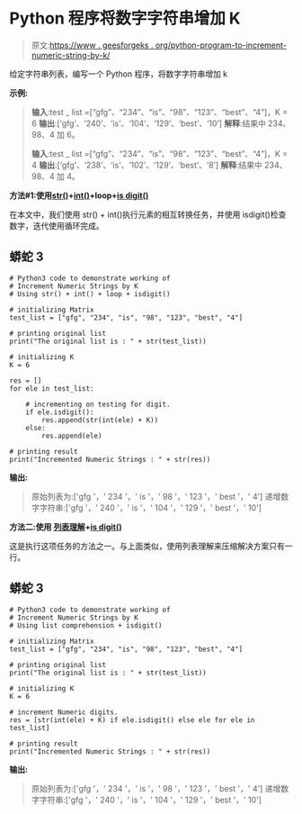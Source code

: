 # Python 程序将数字字符串增加 K

> 原文:[https://www . geesforgeks . org/python-program-to-increment-numeric-string-by-k/](https://www.geeksforgeeks.org/python-program-to-increment-numeric-strings-by-k/)

给定字符串列表，编写一个 Python 程序，将数字字符串增加 k

**示例:**

> **输入**:test _ list =[“gfg”、“234”、“is”、“98”、“123”、“best”、“4”]，K = 6
> **输出**:[‘gfg’、‘240’、‘is’、‘104’、‘129’、‘best’、‘10’]
> **解释**:结果中 234、98、4 加 6。
> 
> **输入**:test _ list =[“gfg”、“234”、“is”、“98”、“123”、“best”、“4”]，K = 4
> **输出**:[‘gfg’、‘238’、‘is’、‘102’、‘129’、‘best’、‘8’]
> **解释**:结果中 234、98、4 加 4。

**方法#1:使用**[**str()**](https://www.geeksforgeeks.org/python-str-function/)**+**[**int()**](https://www.geeksforgeeks.org/python-int-function/)**+loop+**[**is digit()**](https://www.geeksforgeeks.org/python-string-isdigit-application/)

在本文中，我们使用 str() + int()执行元素的相互转换任务，并使用 isdigit()检查数字，迭代使用循环完成。

## 蟒蛇 3

```
# Python3 code to demonstrate working of
# Increment Numeric Strings by K
# Using str() + int() + loop + isdigit()

# initializing Matrix
test_list = ["gfg", "234", "is", "98", "123", "best", "4"]

# printing original list
print("The original list is : " + str(test_list))

# initializing K
K = 6

res = []
for ele in test_list:

    # incrementing on testing for digit.
    if ele.isdigit():
        res.append(str(int(ele) + K))
    else:
        res.append(ele)

# printing result
print("Incremented Numeric Strings : " + str(res))
```

**输出:**

> 原始列表为:['gfg '，' 234 '，' is '，' 98 '，' 123 '，' best '，' 4']
> 递增数字字符串:['gfg '，' 240 '，' is '，' 104 '，' 129 '，' best '，' 10']

**方法二:使用** [**列表理解**](https://www.geeksforgeeks.org/python-list-comprehension-and-slicing/)**+**[**is digit()**](https://www.geeksforgeeks.org/python-string-isdigit-application/)

这是执行这项任务的方法之一。与上面类似，使用列表理解来压缩解决方案只有一行。

## 蟒蛇 3

```
# Python3 code to demonstrate working of
# Increment Numeric Strings by K
# Using list comprehension + isdigit()

# initializing Matrix
test_list = ["gfg", "234", "is", "98", "123", "best", "4"]

# printing original list
print("The original list is : " + str(test_list))

# initializing K
K = 6

# increment Numeric digits.
res = [str(int(ele) + K) if ele.isdigit() else ele for ele in test_list]

# printing result
print("Incremented Numeric Strings : " + str(res))
```

**输出:**

> 原始列表为:['gfg '，' 234 '，' is '，' 98 '，' 123 '，' best '，' 4']
> 递增数字字符串:['gfg '，' 240 '，' is '，' 104 '，' 129 '，' best '，' 10']